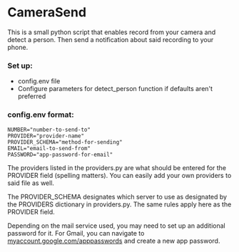 # CameraSend

This is a small python script that enables record from your camera and detect a person. Then send a notification about said recording to your phone.

### Set up:

- config.env file
- Configure parameters for detect_person function if defaults aren't preferred

### config.env format:

```
NUMBER="number-to-send-to"
PROVIDER="provider-name"
PROVIDER_SCHEMA="method-for-sending"
EMAIL="email-to-send-from"
PASSWORD="app-password-for-email"
```

The providers listed in the providers.py are what should be entered for the PROVIDER field (spelling matters). You can easily add your own providers to said file as well.

The PROVIDER_SCHEMA designates which server to use as designated by the PROVIDERS dictionary in providers.py. The same rules apply here as the PROVIDER field.

Depending on the mail service used, you may need to set up an additional password for it. For Gmail, you can navigate to [myaccount.google.com/apppasswords](myaccount.google.com/apppasswords) and create a new app password.
